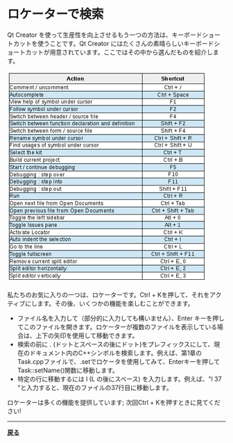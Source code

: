 # ロケーターで検索

Qt Creator を使って生産性を向上させるもう一つの方法は、キーボードショートカットを使うことです。Qt Creator にはたくさんの素晴らしいキーボードショートカットが用意されています。ここではその中から選んだものを紹介します。

![image](img/1.png)

私たちのお気に入りの一つは、ロケーターです。Ctrl + Kを押して、それをアクティブにします。その後、いくつかの機能を楽しむことができます。

* ファイル名を入力して（部分的に入力しても構いません）、Enter キーを押してこのファイルを開きます。ロケーターが複数のファイルを表示している場合は、上下の矢印を使用して移動できます。
* 検索の前に . (ドットとスペースの後にドット)をプレフィックスにして、現在のドキュメント内のC++シンボルを検索します。例えば、第1章のTask.cppファイルで、.setでロケータを使用してみて、Enterキーを押してTask::setName()関数に移動します。
* 特定の行に移動するには l (L の後にスペース) を入力します。例えば、"l 37 "と入力すると、現在のファイルの37行目に移動します。

ロケーターは多くの機能を提供しています; 次回Ctrl + Kを押すときに見てください!

***

**[戻る](../index.html)**
